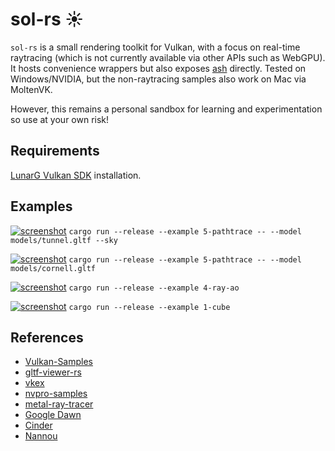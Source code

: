 # sol-rs ☀

`sol-rs` is a small rendering toolkit for Vulkan, with a focus on real-time raytracing (which is not currently available via other APIs such as WebGPU). It hosts convenience wrappers but also exposes [ash](https://github.com/MaikKlein/ash) directly. Tested on Windows/NVIDIA, but the non-raytracing samples also work on Mac via MoltenVK.

However, this remains a personal sandbox for learning and experimentation so use at your own risk!

## Requirements
[LunarG Vulkan SDK](https://lunarg.com/vulkan-sdk/) installation.

## Examples

[![screenshot](https://i.imgur.com/kFc6nr3.png)](https://github.com/num3ric/sol-rs/blob/master/examples/5-pathtrace.rs)
`cargo run --release --example 5-pathtrace -- --model models/tunnel.gltf --sky`


[![screenshot](https://i.imgur.com/uW3Tm4e.png)](https://github.com/num3ric/sol-rs/blob/master/examples/5-pathtrace.rs)
`cargo run --release --example 5-pathtrace -- --model models/cornell.gltf`


[![screenshot](https://i.imgur.com/yC1x7EZ.png)](https://github.com/num3ric/sol-rs/blob/master/examples/4-ray-ao.rs)
`cargo run --release --example 4-ray-ao`


[![screenshot](https://i.imgur.com/R72zQ5N.png)](https://github.com/num3ric/sol-rs/blob/master/examples/1-cube.rs)
`cargo run --release --example 1-cube`


## References
* [Vulkan-Samples](https://github.com/KhronosGroup/Vulkan-Samples)
* [gltf-viewer-rs](https://github.com/adrien-ben/gltf-viewer-rs)
* [vkex](https://github.com/chaoticbob/vkex)
* [nvpro-samples](https://github.com/nvpro-samples)
* [metal-ray-tracer](https://sergeyreznik.github.io/metal-ray-tracer/index.html)
* [Google Dawn](https://dawn.googlesource.com/dawn/+/refs/heads/main)
* [Cinder](https://github.com/cinder/Cinder)
* [Nannou](https://github.com/nannou-org/nannou)

